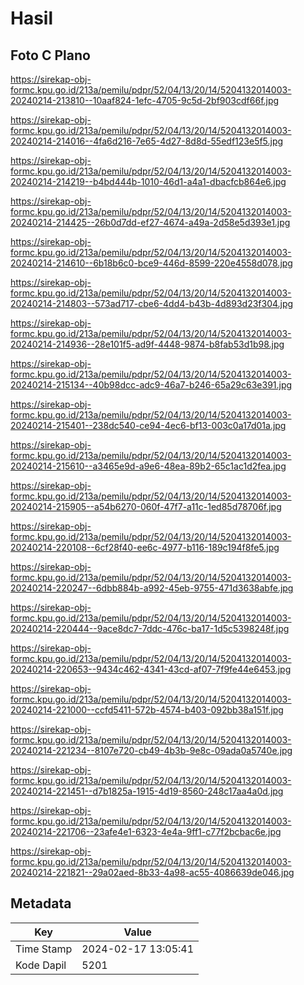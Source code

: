 # Hasil

## Foto C Plano

https://sirekap-obj-formc.kpu.go.id/213a/pemilu/pdpr/52/04/13/20/14/5204132014003-20240214-213810--10aaf824-1efc-4705-9c5d-2bf903cdf66f.jpg

https://sirekap-obj-formc.kpu.go.id/213a/pemilu/pdpr/52/04/13/20/14/5204132014003-20240214-214016--4fa6d216-7e65-4d27-8d8d-55edf123e5f5.jpg

https://sirekap-obj-formc.kpu.go.id/213a/pemilu/pdpr/52/04/13/20/14/5204132014003-20240214-214219--b4bd444b-1010-46d1-a4a1-dbacfcb864e6.jpg

https://sirekap-obj-formc.kpu.go.id/213a/pemilu/pdpr/52/04/13/20/14/5204132014003-20240214-214425--26b0d7dd-ef27-4674-a49a-2d58e5d393e1.jpg

https://sirekap-obj-formc.kpu.go.id/213a/pemilu/pdpr/52/04/13/20/14/5204132014003-20240214-214610--6b18b6c0-bce9-446d-8599-220e4558d078.jpg

https://sirekap-obj-formc.kpu.go.id/213a/pemilu/pdpr/52/04/13/20/14/5204132014003-20240214-214803--573ad717-cbe6-4dd4-b43b-4d893d23f304.jpg

https://sirekap-obj-formc.kpu.go.id/213a/pemilu/pdpr/52/04/13/20/14/5204132014003-20240214-214936--28e101f5-ad9f-4448-9874-b8fab53d1b98.jpg

https://sirekap-obj-formc.kpu.go.id/213a/pemilu/pdpr/52/04/13/20/14/5204132014003-20240214-215134--40b98dcc-adc9-46a7-b246-65a29c63e391.jpg

https://sirekap-obj-formc.kpu.go.id/213a/pemilu/pdpr/52/04/13/20/14/5204132014003-20240214-215401--238dc540-ce94-4ec6-bf13-003c0a17d01a.jpg

https://sirekap-obj-formc.kpu.go.id/213a/pemilu/pdpr/52/04/13/20/14/5204132014003-20240214-215610--a3465e9d-a9e6-48ea-89b2-65c1ac1d2fea.jpg

https://sirekap-obj-formc.kpu.go.id/213a/pemilu/pdpr/52/04/13/20/14/5204132014003-20240214-215905--a54b6270-060f-47f7-a11c-1ed85d78706f.jpg

https://sirekap-obj-formc.kpu.go.id/213a/pemilu/pdpr/52/04/13/20/14/5204132014003-20240214-220108--6cf28f40-ee6c-4977-b116-189c194f8fe5.jpg

https://sirekap-obj-formc.kpu.go.id/213a/pemilu/pdpr/52/04/13/20/14/5204132014003-20240214-220247--6dbb884b-a992-45eb-9755-471d3638abfe.jpg

https://sirekap-obj-formc.kpu.go.id/213a/pemilu/pdpr/52/04/13/20/14/5204132014003-20240214-220444--9ace8dc7-7ddc-476c-ba17-1d5c5398248f.jpg

https://sirekap-obj-formc.kpu.go.id/213a/pemilu/pdpr/52/04/13/20/14/5204132014003-20240214-220653--9434c462-4341-43cd-af07-7f9fe44e6453.jpg

https://sirekap-obj-formc.kpu.go.id/213a/pemilu/pdpr/52/04/13/20/14/5204132014003-20240214-221000--ccfd5411-572b-4574-b403-092bb38a151f.jpg

https://sirekap-obj-formc.kpu.go.id/213a/pemilu/pdpr/52/04/13/20/14/5204132014003-20240214-221234--8107e720-cb49-4b3b-9e8c-09ada0a5740e.jpg

https://sirekap-obj-formc.kpu.go.id/213a/pemilu/pdpr/52/04/13/20/14/5204132014003-20240214-221451--d7b1825a-1915-4d19-8560-248c17aa4a0d.jpg

https://sirekap-obj-formc.kpu.go.id/213a/pemilu/pdpr/52/04/13/20/14/5204132014003-20240214-221706--23afe4e1-6323-4e4a-9ff1-c77f2bcbac6e.jpg

https://sirekap-obj-formc.kpu.go.id/213a/pemilu/pdpr/52/04/13/20/14/5204132014003-20240214-221821--29a02aed-8b33-4a98-ac55-4086639de046.jpg


## Metadata

| Key        | Value               |
| ---------- | ------------------- |
| Time Stamp | 2024-02-17 13:05:41 |
| Kode Dapil | 5201                |



